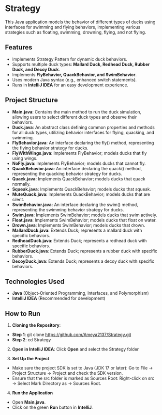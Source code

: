 # Strategy
This Java application models the behavior of different types of ducks using interfaces for swimming and flying behaviors, implementing various strategies such as floating, swimming, drowning, flying, and not flying.

## Features
- Implements Strategy Pattern for dynamic duck behaviors.
- Supports multiple duck types: **Mallard Duck, Redhead Duck, Rubber Duck, and Decoy Duck**.
- Implements **FlyBehavior, QuackBehavior, and SwimBehavior**.
- Uses modern Java syntax (e.g., enhanced switch statements).
- Runs in **IntelliJ IDEA** for an easy development experience.

## Project Structure
- **Main.java**: Contains the main method to run the duck simulation, allowing users to select different duck types and observe their behaviors.
- **Duck.java**: An abstract class defining common properties and methods for all duck types, utilizing behavior interfaces for flying, quacking, and swimming.
- **FlyBehavior.java**: An interface declaring the fly() method, representing the flying behavior strategy for ducks.
- **FlyWithWings.java**: Implements FlyBehavior; models ducks that fly using wings.
- **NoFly.java**: Implements FlyBehavior; models ducks that cannot fly.
- **QuackBehavior.java**: An interface declaring the quack() method, representing the quacking behavior strategy for ducks.
- **Quack.java**: Implements QuackBehavior; models ducks that quack normally.
- **Squeak.java**: Implements QuackBehavior; models ducks that squeak.
- **MuteQuack.java**: Implements QuackBehavior; models ducks that are silent.
- **SwimBehavior.java**: An interface declaring the swim() method, representing the swimming behavior strategy for ducks.
- **Swim.java**: Implements SwimBehavior; models ducks that swim actively.
- **Float.java**: Implements SwimBehavior; models ducks that float on water.
- **Drown.java**: Implements SwimBehavior; models ducks that drown.
- **MallardDuck.java**: Extends Duck; represents a mallard duck with specific behaviors.
- **RedheadDuck.java**: Extends Duck; represents a redhead duck with specific behaviors.
- **RubberDuck.java**: Extends Duck; represents a rubber duck with specific behaviors.
- **DecoyDuck.java**: Extends Duck; represents a decoy duck with specific behaviors.

## Technologies Used
- **Java** (Object-Oriented Programming, Interfaces, and Polymorphism)
- **IntelliJ IDEA** (Recommended for development)

## How to Run
1. **Cloning the Repository**:
- **Step 1**: git clone https://github.com/Ameya2137/Strategy.git
- **Step 2**: cd Strategy

2. **Open in IntelliJ IDEA**: Click **Open** and select the Strategy folder

3. **Set Up the Project**
- Make sure the project SDK is set to Java (JDK 17 or later): Go to File → Project Structure → Project and check the SDK version.
- Ensure that the src folder is marked as Sources Root: Right-click on src → Select Mark Directory as → Sources Root.

4. **Run the Application**
- Open **Main.java**.
- Click on the green **Run** button in **IntelliJ**.
